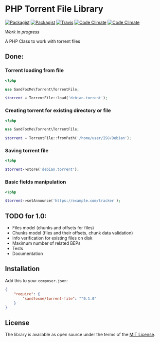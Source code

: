 # PHP Torrent File Library

[![Packagist](https://img.shields.io/packagist/v/sandfoxme/torrent-file.svg?maxAge=2592000)](https://packagist.org/packages/sandfoxme/torrent-file)
[![Packagist](https://img.shields.io/packagist/l/sandfoxme/torrent-file.svg?maxAge=2592000)](https://opensource.org/licenses/MIT)
[![Travis](https://img.shields.io/travis/sandfoxme/torrent-file.svg?maxAge=2592000)](https://travis-ci.org/sandfoxme/torrent-file)
[![Code Climate](https://img.shields.io/codeclimate/coverage/github/sandfoxme/torrent-file.svg?maxAge=2592000)](https://codeclimate.com/github/sandfoxme/torrent-file/coverage)
[![Code Climate](https://img.shields.io/codeclimate/github/sandfoxme/torrent-file.svg?maxAge=2592000)](https://codeclimate.com/github/sandfoxme/torrent-file)


*Work in progress*

A PHP Class to work with torrent files

## Done:

### Torrent loading from file

```php
<?php

use SandFoxMe\Torrent\TorrentFile; 

$torrent = TorrentFile::load('debian.torrent');
```

### Creating torrent for existing directory or file

```php
<?php

use SandFoxMe\Torrent\TorrentFile; 

$torrent = TorrentFile::fromPath('/home/user/ISO/Debian');
```

### Saving torrent file

```php
<?php

$torrent->store('debian.torrent');
```

### Basic fields manipulation

```php
<?php 

$torrent->setAnnounce('https://example.com/tracker');
```

## TODO for 1.0:

* Files model (chunks and offsets for files)
* Chunks model (files and their offsets, chunk data validation)
* Info verification for existing files on disk
* Maximum number of related BEPs
* Tests
* Documentation

## Installation

Add this to your `composer.json`:

```json
{
    "require": {
        "sandfoxme/torrent-file": "^0.1.0"
    }
}
```

## License

The library is available as open source under the terms of the [MIT License](https://opensource.org/licenses/MIT).

